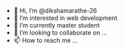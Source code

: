 - 👋 Hi, I’m @dikshamarathe-26
- 👀 I’m interested in web development
- 🌱 I’m currently master student
- 💞️ I’m looking to collaborate on ...
- 📫 How to reach me ...

<!---
dikshamarathe-26/dikshamarathe-26 is a ✨ special ✨ repository because its `README.md` (this file) appears on your GitHub profile.
You can click the Preview link to take a look at your changes.
--->

